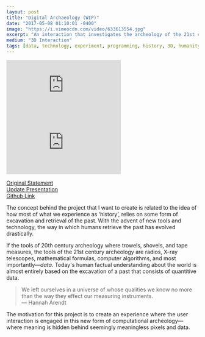 ```yaml
---
layout: post
title: "Digital Archaeology (WIP)"
date: "2017-05-08 01:10:01 -0400"
image: "https://i.vimeocdn.com/video/633613554.jpg"
excerpt: "An interaction that investigates the archeology of the 21st century"
medium: "3D Interaction"
tags: [data, technology, experiment, programming, history, 3D, humanity]
---
```


<iframe src="https://player.vimeo.com/video/216600347?color=9CBEF2" frameborder="0" webkitallowfullscreen mozallowfullscreen allowfullscreen></iframe>
<iframe src="https://player.vimeo.com/video/216898722?color=9CBEF2" frameborder="0" webkitallowfullscreen mozallowfullscreen allowfullscreen></iframe>

[Original Statement](/journal/2017/04/08-computational-archeology-statement)  
[Update Presentation](https://docs.google.com/presentation/d/1739ukAghCNTyaKDD-NUNRZ-BpxZPzB2pVvhrjyl9rvA/edit?usp=sharing)  
[Github Link](https://github.com/mbrav/DigitalArchaeology)

The concept behind the project that I want to create is related to the idea of how most of what we experience as ‘history’, relies on some form of excavation and retrieval of the past. With the advent of new tools and technology, the way in which humans retrieve the past has evolved drastically.

If the tools of 20th century archeology where trowels, shovels, and tape measures, the tools of the 21st century archeology are radios, X-ray telescopes, mathematical formulas, computer algorithms, and most importantly—*data*. Today's human factual understanding about the world is almost entirely based on the excavation of a past that consists of quantitive data.

> We left ourselves in a universe of whose qualities we know no more than the way they effect our measuring instruments.  
— Hannah Arendt

The motivation for this project is to create an experience where the user interaction is engaged in this new form of computational archeology—where meaning is hidden behind seemingly meaningless pixels and data.
